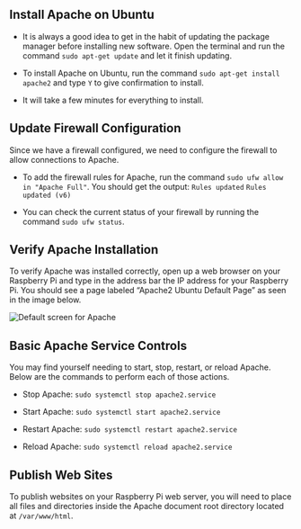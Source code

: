 ## Install Apache on Ubuntu

- It is always a good idea to get in the habit of updating the package manager before installing new software.  Open the terminal and run the command `sudo apt-get update` and let it finish updating.

- To install Apache on Ubuntu, run the command `sudo apt-get install apache2` and type `Y` to give confirmation to install.

- It will take a few minutes for everything to install.

## Update Firewall Configuration

Since we have a firewall configured, we need to configure the firewall to allow connections to Apache.

- To add the firewall rules for Apache, run the command `sudo ufw allow in "Apache Full"`.  You should get the output:
  `Rules updated`
  `Rules updated (v6)`

- You can check the current status of your firewall by running the command `sudo ufw status`.

## Verify Apache Installation

To verify Apache was installed correctly, open up a web browser on your Raspberry Pi and type in the address bar the IP address for your Raspberry Pi.  You should see a page labeled “Apache2 Ubuntu Default Page” as seen in the image below.  

![Default screen for Apache](http://inspiringweb.org/moodle/imed2349/apache_default_page.png)
 
## Basic Apache Service Controls

You may find yourself needing to start, stop, restart, or reload Apache.  Below are the commands to perform each of those actions.

- Stop Apache: `sudo systemctl stop apache2.service`

- Start Apache: `sudo systemctl start apache2.service`

- Restart Apache: `sudo systemctl restart apache2.service`

- Reload Apache: `sudo systemctl reload apache2.service`

## Publish Web Sites

To publish websites on your Raspberry Pi web server, you will need to place all files and directories inside the Apache document root directory located at `/var/www/html`.
